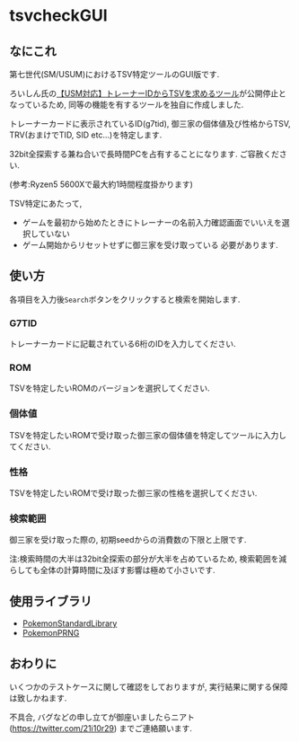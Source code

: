 # tsvcheckGUI
 
## なにこれ
第七世代(SM/USUM)におけるTSV特定ツールのGUI版です.

ろいしん氏の[【USM対応】トレーナーIDからTSVを求めるツール](https://blastoise-x.hatenablog.com/entry/TID-to-TSV)が公開停止となっているため, 同等の機能を有するツールを独自に作成しました.

トレーナーカードに表示されているID(g7tid), 御三家の個体値及び性格からTSV, TRV(おまけでTID, SID etc...)を特定します.

32bit全探索する兼ね合いで長時間PCを占有することになります. ご容赦ください.

(参考:Ryzen5 5600Xで最大約1時間程度掛かります)

TSV特定にあたって,
- ゲームを最初から始めたときにトレーナーの名前入力確認画面でいいえを選択していない
- ゲーム開始からリセットせずに御三家を受け取っている
必要があります.

## 使い方
各項目を入力後`Search`ボタンをクリックすると検索を開始します. 

### G7TID
トレーナーカードに記載されている6桁のIDを入力してください.

### ROM
TSVを特定したいROMのバージョンを選択してください.

### 個体値
TSVを特定したいROMで受け取った御三家の個体値を特定してツールに入力してください.

### 性格
TSVを特定したいROMで受け取った御三家の性格を選択してください.

### 検索範囲
御三家を受け取った際の, 初期seedからの消費数の下限と上限です.

注:検索時間の大半は32bit全探索の部分が大半を占めているため, 検索範囲を減らしても全体の計算時間に及ぼす影響は極めて小さいです.


## 使用ライブラリ
- [PokemonStandardLibrary](https://github.com/yatsuna827/PokemonStandardLibrary)
- [PokemonPRNG](https://github.com/yatsuna827/PokemonPRNG)

## おわりに
いくつかのテストケースに関して確認をしておりますが, 実行結果に関する保障は致しかねます.

不具合, バグなどの申し立てが御座いましたらニアト(https://twitter.com/21i10r29) までご連絡願います.